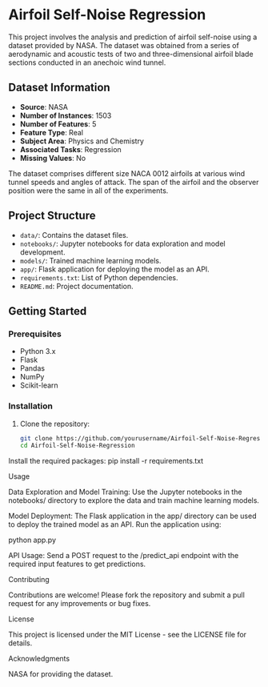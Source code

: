 # Airfoil Self-Noise Regression

This project involves the analysis and prediction of airfoil self-noise using a dataset provided by NASA. The dataset was obtained from a series of aerodynamic and acoustic tests of two and three-dimensional airfoil blade sections conducted in an anechoic wind tunnel.

## Dataset Information

- **Source**: NASA
- **Number of Instances**: 1503
- **Number of Features**: 5
- **Feature Type**: Real
- **Subject Area**: Physics and Chemistry
- **Associated Tasks**: Regression
- **Missing Values**: No

The dataset comprises different size NACA 0012 airfoils at various wind tunnel speeds and angles of attack. The span of the airfoil and the observer position were the same in all of the experiments.

## Project Structure

- `data/`: Contains the dataset files.
- `notebooks/`: Jupyter notebooks for data exploration and model development.
- `models/`: Trained machine learning models.
- `app/`: Flask application for deploying the model as an API.
- `requirements.txt`: List of Python dependencies.
- `README.md`: Project documentation.

## Getting Started

### Prerequisites

- Python 3.x
- Flask
- Pandas
- NumPy
- Scikit-learn

### Installation

1. Clone the repository:
   ```bash
   git clone https://github.com/yourusername/Airfoil-Self-Noise-Regression.git
   cd Airfoil-Self-Noise-Regression


Install the required packages:
pip install -r requirements.txt



Usage


Data Exploration and Model Training: Use the Jupyter notebooks in the notebooks/ directory to explore the data and train machine learning models.



Model Deployment: The Flask application in the app/ directory can be used to deploy the trained model as an API. Run the application using:


python app.py


API Usage: Send a POST request to the /predict_api endpoint with the required input features to get predictions.




Contributing

Contributions are welcome! Please fork the repository and submit a pull request for any improvements or bug fixes.


License

This project is licensed under the MIT License - see the LICENSE file for details.


Acknowledgments

NASA for providing the dataset.
